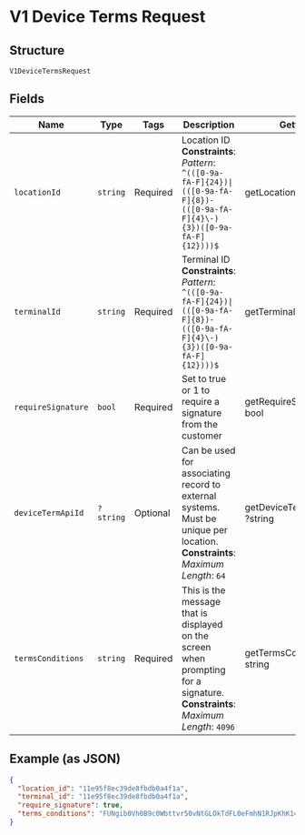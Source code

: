 
# V1 Device Terms Request

## Structure

`V1DeviceTermsRequest`

## Fields

| Name | Type | Tags | Description | Getter | Setter |
|  --- | --- | --- | --- | --- | --- |
| `locationId` | `string` | Required | Location ID<br>**Constraints**: *Pattern*: `^(([0-9a-fA-F]{24})\|(([0-9a-fA-F]{8})-(([0-9a-fA-F]{4}\-){3})([0-9a-fA-F]{12})))$` | getLocationId(): string | setLocationId(string locationId): void |
| `terminalId` | `string` | Required | Terminal ID<br>**Constraints**: *Pattern*: `^(([0-9a-fA-F]{24})\|(([0-9a-fA-F]{8})-(([0-9a-fA-F]{4}\-){3})([0-9a-fA-F]{12})))$` | getTerminalId(): string | setTerminalId(string terminalId): void |
| `requireSignature` | `bool` | Required | Set to true or 1 to require a signature from the customer | getRequireSignature(): bool | setRequireSignature(bool requireSignature): void |
| `deviceTermApiId` | `?string` | Optional | Can be used for associating record to external systems. Must be unique per location.<br>**Constraints**: *Maximum Length*: `64` | getDeviceTermApiId(): ?string | setDeviceTermApiId(?string deviceTermApiId): void |
| `termsConditions` | `string` | Required | This is the message that is displayed on the screen when prompting for a signature.<br>**Constraints**: *Maximum Length*: `4096` | getTermsConditions(): string | setTermsConditions(string termsConditions): void |

## Example (as JSON)

```json
{
  "location_id": "11e95f8ec39de8fbdb0a4f1a",
  "terminal_id": "11e95f8ec39de8fbdb0a4f1a",
  "require_signature": true,
  "terms_conditions": "FUNgib0Vh0B9c0Wbttvr50vNtGLOkTdFL0eFmhN1RJpKhK14IENeDa8irp2dEk9thEcVHvVEyriQeZLs5NjNsCzqNj9JDA4RSJwK647IFtYjrNPN1nBb9bw6hoQ71oT5kpsiXGt8HcqBFVBVeDA7psIzKAyDveAw2o1hfjipkOtXrPgWun0rYwyyFuvqkT1egQYKfYDj"
}
```

